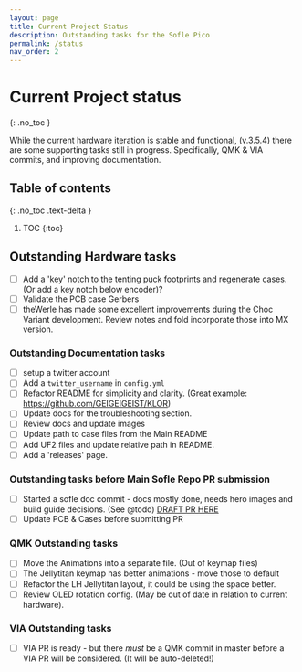 ```yaml
---
layout: page
title: Current Project Status
description: Outstanding tasks for the Sofle Pico
permalink: /status
nav_order: 2
---
```


# Current Project status
{: .no_toc }

While the current hardware iteration is stable and functional, (v.3.5.4) there are some supporting tasks still in progress. 
Specifically, QMK & VIA commits, and improving documentation.

## Table of contents
{: .no_toc .text-delta }

1. TOC
{:toc}

## Outstanding Hardware tasks
- [ ] Add a 'key' notch to the tenting puck footprints and regenerate cases. (Or add a key notch below encoder)?
- [ ] Validate the PCB case Gerbers
- [ ] theWerle has made some excellent improvements during the Choc Variant development. Review notes and fold incorporate those into MX version.

### Outstanding Documentation tasks
- [ ] setup a twitter account
- [ ] Add a `twitter_username` in `config.yml`
- [ ] Refactor README for simplicity and clarity. (Great example: https://github.com/GEIGEIGEIST/KLOR)
- [ ] Update docs for the troubleshooting section.
- [ ] Review docs and update images 
- [ ] Update path to case files from the Main README
- [ ] Add UF2 files and update relative path in README.
- [ ] Add a 'releases' page.

### Outstanding tasks before Main Sofle Repo PR submission
- [ ] Started a sofle doc commit - docs mostly done, needs hero images and build guide decisions. (See @todo) [DRAFT PR HERE](https://github.com/josefadamcik/SofleKeyboard/pull/195)
- [ ] Update PCB & Cases before submitting PR

### QMK Outstanding tasks
- [ ] Move the Animations into a separate file. (Out of keymap files)
- [ ] The Jellytitan keymap has better animations - move those to default
- [ ] Refactor the LH Jellytitan layout, it could be using the space better.
- [ ] Review OLED rotation config. (May be out of date in relation to current hardware).

### VIA Outstanding tasks
- [ ] VIA PR is ready - but there _must_ be a QMK commit in master before a VIA PR will be considered. (It will be auto-deleted!)
